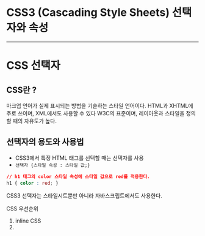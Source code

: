 # CSS3 (Cascading Style Sheets) 선택자와 속성

---

# CSS 선택자
## CSS란 ?

마크업 언어가 실제 표시되는 방법을 기술하는 스타일 언어이다. HTML과 XHTML에 주로 쓰이며, XML에서도 사용할 수 있다 W3C의 표준이며, 레이아웃과 스타일을 정의할 때의 자유도가 높다.

## 선택자의 용도와 사용법

- CSS3에서 특정 HTML 태그를 선택할 때는 선택자를 사용
- `선택자 {스타일 속성 : 스타일 값;}`

```css
// h1 태그의 color 스타일 속성에 스타일 값으로 red를 적용한다.
h1 { color : red; }
```

CSS3 선택자는 스타일시트뿐만 아니라 자바스크립트에서도 사용한다.

CSS 우선순위

1. inline CSS
2. <style> 태그
3. CSS 파일 : `<link href=”a.css” rel=”stylesheet”>` 로 연결

## 기본 선택자

- `전체 선택자 (*)`
- `태그 선택자 (태그)`
- `아이디 선택자 (#아이디)`
- `클래스 선택자 (.클래스)`

## 속성 선택자

- `선택자[속성]`
- `선택자[속성 = 값]`

## 후손 선택자와 자손 선택자

- `선택자A 선택자B` : 선택자A의 후손인 선택자B 선택
- `선택자A > 선택자B` : 선택자A의 자손인 선택자B 선택

## 구조 선택자

- `선택자:first-child`
- `선택자:last-child`
- `선택자:nth-child(수열)`
- `선택자:nth-last-child(수열)`

## 링크 선택자

- `선택자:link`
- `선택자:visited`

## 반응 선택자

- `선택자:hover`
- `선택자:active`

## 상태 선택자

- `선택자:checked`
- `선택자:focus`
- `선택자:enabled`
- `선택자:disableld`

## CSS3 단위

스타일 값으로 입력할 수 있는 단위에는 키워드, 크기, 색상, URL이 있다.

ex) `inline`, `block`, `flexbox`,`%`, `px`, `green` 등이 있다.

---
# CSS 속성

## 1. 박스 속성
![box](./box_model.png)

## 2. 가시 속성
- ex) `display`

## 3. 배경 속성
- ex) `background-image`, `background-size`, `background-position`

## 4. 글자 속성
- ex) `font-size`,  `font-weight`, `font-style`, `text-align` 